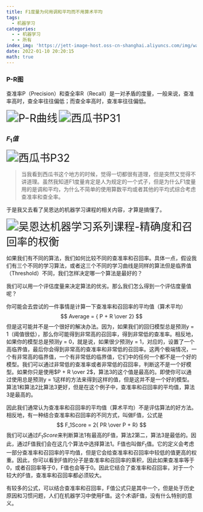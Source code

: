 ```yaml
---
title: F1度量为何用调和平均而不用算术平均
tags:
  - 机器学习
categories:
  - - 机器学习
  - - 所有
index_img: 'https://jett-image-host.oss-cn-shanghai.aliyuncs.com/img/watermelon.jpg'
date: 2022-01-10 20:20:15
math: true
---
```


### P-R图

查准率P（Precision）和查全率R（Recall）是一对矛盾的度量，一般来说，查准率高时，查全率往往偏低；而查全率高时，查准率往往偏低。

<img src="https://jett-image-host.oss-cn-shanghai.aliyuncs.com/img/image-20220110203102931.png" alt="P-R曲线" style="zoom:200%;" />

<img src="https://jett-image-host.oss-cn-shanghai.aliyuncs.com/img/image-20220110203245081.png" alt="西瓜书P31" style="zoom:200%;" />

### $F_1值$

<img src="https://jett-image-host.oss-cn-shanghai.aliyuncs.com/img/image-20220110203305121.png" alt="西瓜书P32" style="zoom:200%;" />

> 当我看到西瓜书这个地方的时候，觉得一切都很有道理，但是突然又觉得不讲道理。虽然我知道F1度量肯定是人为规定的一个式子，但是为什么F1度量用的是调和平均，为什么不简单的使用算数平均或者其他的平均式综合考虑查准率和查全率。

于是我又去看了吴恩达的机器学习课程的相关内容，才算是搞懂了。

<img src="https://jett-image-host.oss-cn-shanghai.aliyuncs.com/img/image-20220110205407917.png" alt="吴恩达机器学习系列课程-精确度和召回率的权衡" style="zoom:200%;" />

如果我们有不同的算法，我们如何比较不同的查准率和召回率。具体一点，假设我们有三个不同的学习算法，或者这三个不同的学习曲线是同样的算法但是临界值（Threshold）不同，我们怎样决定哪一个算法是最好的？

我们可以用一个评估度量来决定算法的优劣。那么我们怎么得到一个评估度量值呢？

你可能会去尝试的一件事情是计算一下查准率和召回率的平均值（算术平均）
$$
Average = { P + R \over 2}
$$
但是这可能并不是一个很好的解决办法。因为，如果我们的回归模型总是预测y = 1（阈值很低），那么你可能得到非常高的召回率，得到非常低的查准率。相反地，如果你的模型总是预测y = 0，就是说，如果很少预测y = 1，对应的，设置了一个高临界值，最后你会得到非常高的查准率和非常低的召回率。这两个极端情况，一个有非常高的临界值，一个有非常低的临界值，它们中的任何一个都不是一个好的模型。我们可以通过非常低的查准率或者非常低的召回率，判断这不是一个好模型。如果你只是使用$P + R \over 2$，算法3的这个值是最高的。即使你可以通过使用总是预测y = 1这样的方法来得到这样的值，但是这并不是一个好的模型。算法1和算法2比算法3更好，但是在这个例子中，查准率和召回率的平均值，算法3是最高的。

因此我们通常认为查准率和召回率的平均值（算术平均）不是评估算法的好方法。相反地，有一种结合查准率和召回率的不同方式，叫做F值，公式是
$$
F_1Score = 2{ PR \over P + R}
$$
我们可以通过$F_1Score$来判断算法1有最高的F值，算法2第二，算法3是最低的。因此，通过F值我们会在这几个算法中选择算法1。F值也叫做$F_1$值。它的定义会考虑一部分查准率和召回率的平均值，但是它会给查准率和召回率中较低的值更高的权重。因此，你可以看到F值的分子是查准率和召回率的乘积，因此如果查准率等于0，或者召回率等于0，F值也会等于0。因此它结合了查准率和召回率，对于一个较大的F值，查准率和召回率都必须较大。

有较多的公式，可以结合查准率和召回率，F值公式只是其中一个，但是处于历史原因和习惯问题，人们在机器学习中使用F值。这个术语F值，没有什么特别的意义。

